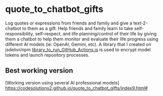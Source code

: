 # quote_to_chatbot_gifts

Log quotes or expressions from friends and family and give a text-2-chatbot to them as a gift. Help friends and family learn to take self-responsibility, self-respect, and life planning/control of their life by giving them a chatbot to help them monitor and evaluate their life progress using different AI models (ie: OpenAI, Gemini, etc). A library that I created on jsdelivr/npm [library_to_run_GitHub_Actions.js](https://www.jsdelivr.com/package/npm/library_to_run_github_actions) is used to encrypt model tokens and launch repository processes. 

## Best working version 
[Working version using several AI professional models] https://codesolutions2.github.io/quote_to_chatbot_gifts/index9.html#

